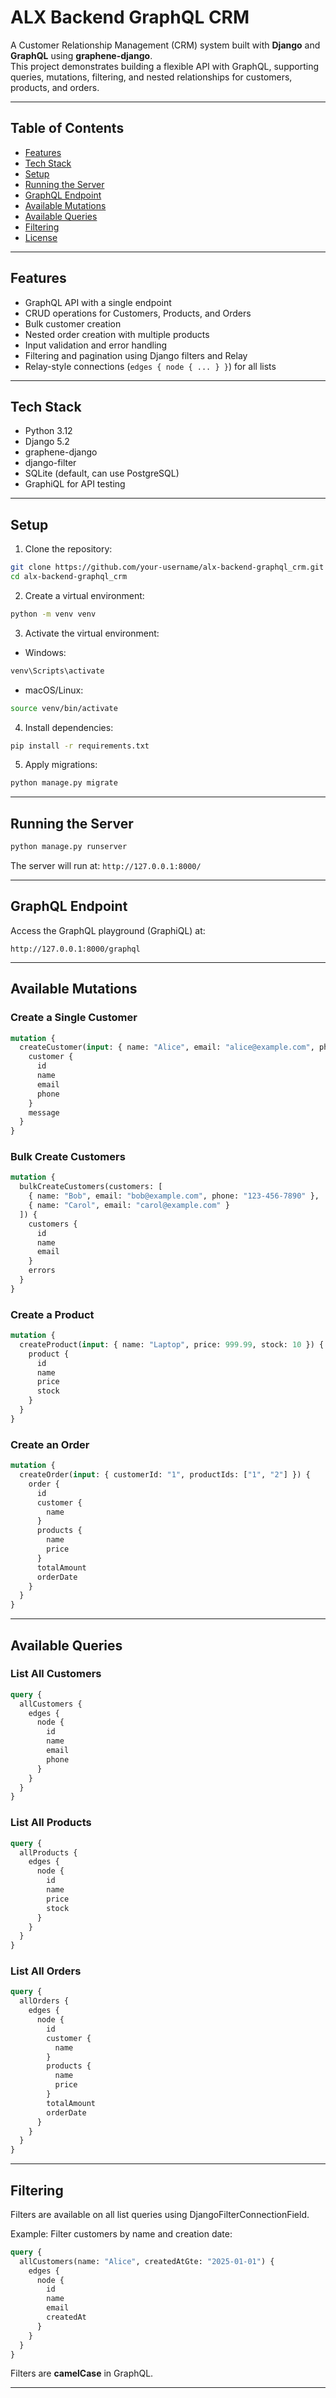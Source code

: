 # ALX Backend GraphQL CRM

A Customer Relationship Management (CRM) system built with **Django** and **GraphQL** using **graphene-django**.  
This project demonstrates building a flexible API with GraphQL, supporting queries, mutations, filtering, and nested relationships for customers, products, and orders.

---

## Table of Contents

- [Features](#features)
- [Tech Stack](#tech-stack)
- [Setup](#setup)
- [Running the Server](#running-the-server)
- [GraphQL Endpoint](#graphql-endpoint)
- [Available Mutations](#available-mutations)
- [Available Queries](#available-queries)
- [Filtering](#filtering)
- [License](#license)

---

## Features

- GraphQL API with a single endpoint
- CRUD operations for Customers, Products, and Orders
- Bulk customer creation
- Nested order creation with multiple products
- Input validation and error handling
- Filtering and pagination using Django filters and Relay
- Relay-style connections (`edges { node { ... } }`) for all lists

---

## Tech Stack

- Python 3.12
- Django 5.2
- graphene-django
- django-filter
- SQLite (default, can use PostgreSQL)
- GraphiQL for API testing

---

## Setup

1. Clone the repository:

```bash
git clone https://github.com/your-username/alx-backend-graphql_crm.git
cd alx-backend-graphql_crm
````

2. Create a virtual environment:

```bash
python -m venv venv
```

3. Activate the virtual environment:

* Windows:

```bash
venv\Scripts\activate
```

* macOS/Linux:

```bash
source venv/bin/activate
```

4. Install dependencies:

```bash
pip install -r requirements.txt
```

5. Apply migrations:

```bash
python manage.py migrate
```

---

## Running the Server

```bash
python manage.py runserver
```

The server will run at: `http://127.0.0.1:8000/`

---

## GraphQL Endpoint

Access the GraphQL playground (GraphiQL) at:

```
http://127.0.0.1:8000/graphql
```

---

## Available Mutations

### Create a Single Customer

```graphql
mutation {
  createCustomer(input: { name: "Alice", email: "alice@example.com", phone: "+1234567890" }) {
    customer {
      id
      name
      email
      phone
    }
    message
  }
}
```

### Bulk Create Customers

```graphql
mutation {
  bulkCreateCustomers(customers: [
    { name: "Bob", email: "bob@example.com", phone: "123-456-7890" },
    { name: "Carol", email: "carol@example.com" }
  ]) {
    customers {
      id
      name
      email
    }
    errors
  }
}
```

### Create a Product

```graphql
mutation {
  createProduct(input: { name: "Laptop", price: 999.99, stock: 10 }) {
    product {
      id
      name
      price
      stock
    }
  }
}
```

### Create an Order

```graphql
mutation {
  createOrder(input: { customerId: "1", productIds: ["1", "2"] }) {
    order {
      id
      customer {
        name
      }
      products {
        name
        price
      }
      totalAmount
      orderDate
    }
  }
}
```

---

## Available Queries

### List All Customers

```graphql
query {
  allCustomers {
    edges {
      node {
        id
        name
        email
        phone
      }
    }
  }
}
```

### List All Products

```graphql
query {
  allProducts {
    edges {
      node {
        id
        name
        price
        stock
      }
    }
  }
}
```

### List All Orders

```graphql
query {
  allOrders {
    edges {
      node {
        id
        customer {
          name
        }
        products {
          name
          price
        }
        totalAmount
        orderDate
      }
    }
  }
}
```

---

## Filtering

Filters are available on all list queries using DjangoFilterConnectionField.

Example: Filter customers by name and creation date:

```graphql
query {
  allCustomers(name: "Alice", createdAtGte: "2025-01-01") {
    edges {
      node {
        id
        name
        email
        createdAt
      }
    }
  }
}
```

Filters are **camelCase** in GraphQL.

---
